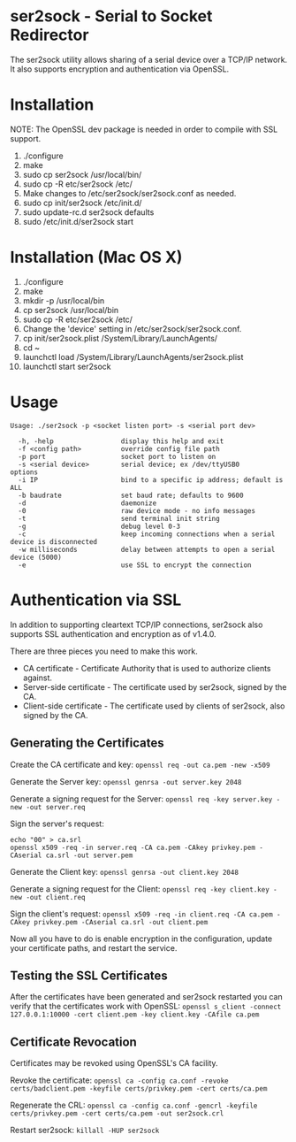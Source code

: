 ser2sock - Serial to Socket Redirector
======================================

The ser2sock utility allows sharing of a serial device over a TCP/IP
network.  It also supports encryption and authentication via OpenSSL.


Installation
============
NOTE: The OpenSSL dev package is needed in order to compile with SSL support.

1. ./configure
2. make
3. sudo cp ser2sock /usr/local/bin/
4. sudo cp -R etc/ser2sock /etc/
5. Make changes to /etc/ser2sock/ser2sock.conf as needed.
6. sudo cp init/ser2sock /etc/init.d/
7. sudo update-rc.d ser2sock defaults
8. sudo /etc/init.d/ser2sock start

Installation (Mac OS X)
=======================

1. ./configure
2. make
3. mkdir -p /usr/local/bin
4. cp ser2sock /usr/local/bin
5. sudo cp -R etc/ser2sock /etc/
6. Change the 'device' setting in /etc/ser2sock/ser2sock.conf.
7. cp init/ser2sock.plist /System/Library/LaunchAgents/
8. cd ~
9. launchctl load /System/Library/LaunchAgents/ser2sock.plist
10. launchctl start ser2sock

Usage
=====

```
Usage: ./ser2sock -p <socket listen port> -s <serial port dev>

  -h, -help                 display this help and exit
  -f <config path>          override config file path
  -p port                   socket port to listen on
  -s <serial device>        serial device; ex /dev/ttyUSB0
options
  -i IP                     bind to a specific ip address; default is ALL
  -b baudrate               set baud rate; defaults to 9600
  -d                        daemonize
  -0                        raw device mode - no info messages
  -t                        send terminal init string
  -g                        debug level 0-3
  -c                        keep incoming connections when a serial device is disconnected
  -w milliseconds           delay between attempts to open a serial device (5000)
  -e                        use SSL to encrypt the connection
```

Authentication via SSL
======================

In addition to supporting cleartext TCP/IP connections, ser2sock also supports
SSL authentication and encryption as of v1.4.0.

There are three pieces you need to make this work.

* CA certificate - Certificate Authority that is used to authorize clients
  against.
* Server-side certificate - The certificate used by ser2sock, signed by the CA.
* Client-side certificate - The certificate used by clients of ser2sock, also
  signed by the CA.

Generating the Certificates
---------------------------

Create the CA certificate and key:
```openssl req -out ca.pem -new -x509```

Generate the Server key:
```openssl genrsa -out server.key 2048```

Generate a signing request for the Server:
```openssl req -key server.key -new -out server.req```

Sign the server's request:
```
echo "00" > ca.srl
openssl x509 -req -in server.req -CA ca.pem -CAkey privkey.pem -CAserial ca.srl -out server.pem
```

Generate the Client key:
```openssl genrsa -out client.key 2048```

Generate a signing request for the Client:
```openssl req -key client.key -new -out client.req```

Sign the client's request:
```openssl x509 -req -in client.req -CA ca.pem -CAkey privkey.pem -CAserial ca.srl -out client.pem```

Now all you have to do is enable encryption in the configuration, update your
certificate paths, and restart the service.

Testing the SSL Certificates
----------------------------
After the certificates have been generated and ser2sock restarted you can
verify that the certificates work with OpenSSL:
```openssl s_client -connect 127.0.0.1:10000 -cert client.pem -key client.key -CAfile ca.pem```

Certificate Revocation
----------------------
Certificates may be revoked using OpenSSL's CA facility.

Revoke the certificate:
```openssl ca -config ca.conf -revoke certs/badclient.pem -keyfile certs/privkey.pem -cert certs/ca.pem```

Regenerate the CRL:
```openssl ca -config ca.conf -gencrl -keyfile certs/privkey.pem -cert certs/ca.pem -out ser2sock.crl```

Restart ser2sock:
```killall -HUP ser2sock```
